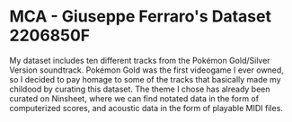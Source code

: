 # MCA - Giuseppe Ferraro's Dataset 2206850F

My dataset includes ten different tracks from the Pokémon Gold/Silver Version soundtrack. Pokémon Gold was the first videogame I ever owned, so I decided to pay homage to some of the tracks that basically made my childood by curating this dataset.
The theme I chose has already been curated on Ninsheet, where we can find notated data in the form of computerized scores, and acoustic data in the form of playable MIDI files.
